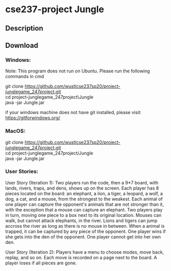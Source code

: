 # cse237-project Jungle

## Description

## Download

### Windows:
Note: This program does not run on Ubuntu. Please run the following commands in cmd

git clone https://github.com/wustlcse237sp20/project-junglegame_247project.git \
cd project-junglegame_247project\Jungle \
java -jar Jungle.jar

if your windows machine does not have git installed, please visit: \
https://gitforwindows.org/

### MacOS:

git clone https://github.com/wustlcse237sp20/project-junglegame_247project.git \
cd project-junglegame_247project/Jungle \
java -jar Jungle.jar

### User Stories:
User Story (Iteration 1):
  Two players run the code, then a 9*7 board, with lands, rivers, traps, and dens, shows up on the screen. Each player has 8 pieces located on the board: an elephant, a lion, a tiger, a leopard, a wolf, a dog, a cat, and a mouse, from the strongest to the weakest. Each animal of one player can capture the opponent's animals that are not stronger than it, with the exception that a mouse can capture an elephant. Two players play in turn, moving one piece to a box next to its original location. Mouses can walk, but cannot attack elephants, in the river. Lions and tigers can jump accross the river as long as there is no mouse in between. When a animal is trapped, it can be captured by any piece of the opponent. One player wins if she gets into the den of the opponent. One player cannot get into her own den.

User Story (Iteration 2):
  Players have a menu to choose modes, move back, replay, and so on. Each move is recorded on a page next to the board. A player loses if all pieces are gone.
